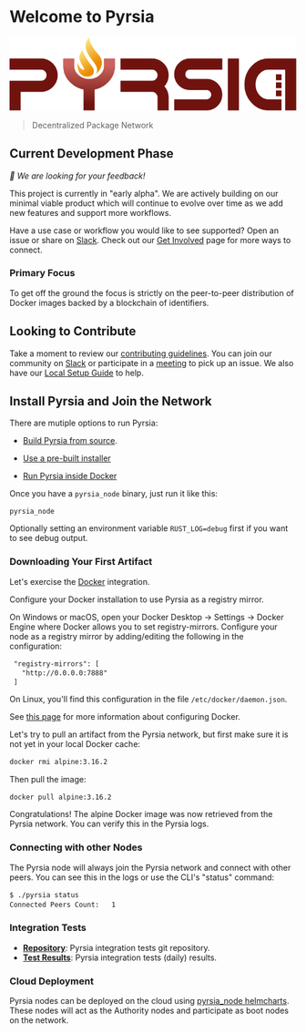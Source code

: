 # Welcome to Pyrsia

![logo](https://raw.githubusercontent.com/pyrsia/.github/main/images/logo-color.svg)

> Decentralized Package Network

## Current Development Phase

_📢 We are looking for your feedback!_

This project is currently in "early alpha". We are actively building on our minimal viable product which will continue
to evolve over time as we add new features and support more workflows.

Have a use case or workflow you would like to see supported? Open an issue or share on [Slack](https://join.slack.com/t/cdeliveryfdn/shared_invite/zt-1eryue9cw-9YpgrfIfsTcDS~hGHchURg).
Check out our [Get Involved](https://pyrsia.io/docs/get_involved/) page for more ways to connect.

### Primary Focus

To get off the ground the focus is strictly on the peer-to-peer distribution of Docker images backed by a blockchain of identifiers.

## Looking to Contribute

Take a moment to review our [contributing guidelines](https://github.com/pyrsia/.github/blob/main/contributing.md).
You can join our community on [Slack](https://join.slack.com/t/cdeliveryfdn/shared_invite/zt-1eryue9cw-9YpgrfIfsTcDS~hGHchURg) or participate in a [meeting](https://pyrsia.io/docs/social/#calendar) to pick up an issue. We also have our [Local Setup Guide](https://pyrsia.io/docs/get_involved/local_dev_setup/) to help.

## Install Pyrsia and Join the Network

There are mutiple options to run Pyrsia:

- [Build Pyrsia from source](/docs/community/get_involved/local_dev_setup.md).

- [Use a pre-built installer](https://pyrsia.io/docs/tutorials/quick-installation/)

- [Run Pyrsia inside Docker](https://pyrsia.io/docs/tutorials/quick-installation/#run-pyrsia-in-docker)

Once you have a `pyrsia_node` binary, just run it like this:

```shell
pyrsia_node
```

Optionally setting an environment variable `RUST_LOG=debug` first if you want to
see debug output.

### Downloading Your First Artifact

Let's exercise the [Docker](https://www.docker.com/) integration.

Configure your Docker installation to use Pyrsia as a registry mirror.

On Windows or macOS, open your Docker Desktop -> Settings ->
Docker Engine where Docker allows you to set registry-mirrors. Configure your node
as a registry mirror by adding/editing the following in the configuration:

```jsonc
 "registry-mirrors": [
   "http://0.0.0.0:7888"
 ]
```

On Linux, you'll find this configuration in the file `/etc/docker/daemon.json`.

See [this page](/docs/tutorials/docker/#configure-docker) for more information about
configuring Docker.

Let's try to pull an artifact from the Pyrsia network, but first make sure it is
not yet in your local Docker cache:

```sh
docker rmi alpine:3.16.2
```

Then pull the image:

```sh
docker pull alpine:3.16.2
```

Congratulations! The alpine Docker image was now retrieved from the Pyrsia network.
You can verify this in the Pyrsia logs.

### Connecting with other Nodes

The Pyrsia node will always join the Pyrsia network and connect with other peers.
You can see this in the logs or use the CLI's "status" command:

```sh
$ ./pyrsia status
Connected Peers Count:   1
```

### Integration Tests

- **[Repository](https://github.com/pyrsia/pyrsia-integration-tests)**: Pyrsia integration tests git repository.
- **[Test Results](https://github.com/pyrsia/pyrsia-integration-tests/actions/workflows/run-bats-tests.yml)**: Pyrsia integration tests (daily) results.

### Cloud Deployment

Pyrsia nodes can be deployed on the cloud using [pyrsia_node helmcharts](https://artifacthub.io/packages/helm/pyrsia-nightly/pyrsia-node). These nodes will act as the Authority nodes and participate as boot nodes on the network.
